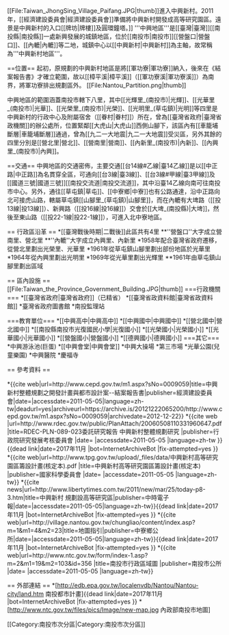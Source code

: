 [[File:Taiwan_JhongSing_Village_Paifang.JPG|thumb]]進入中興新村。2011年，[[經濟建設委員會|經濟建設委員會]]準備將中興新村開發成高等研究園區。遠景是中興新村的入口[[牌坊|牌樓]]及圓環鐘塔。]]
'''中興地區'''是[[臺灣|臺灣]][[南投縣|南投縣]]一處新興發展的城鎮地區，位於[[南投市|南投市]][[營盤口|營盤口]]、[[內轆|內轆]]等二地，城鎮中心以[[中興新村|中興新村]]為主軸，故常稱為'''中興新村地區'''。

==位置==
起初，原規劃的中興新村地區是將[[軍功寮|軍功寮]]納入，後來在《結案報告書》才確立範圍，故以[[樟平溪|樟平溪]]（[[軍功寮溪|軍功寮溪]]）為南界，將軍功寮排出規劃區外。
[[File:Nantou_Partition.png|thumb]]

中興地區的範圍涵蓋南投市轄下八里，其中[[光輝里_(南投市)|光輝]]、[[光華里_(南投市)|光華]]、[[光榮里_(南投市)|光榮]]、[[光明里_(草屯鎮)|光明]]等四里是中興新村的行政中心及附屬宿舍（[[眷村|眷村]]）所在，曾為[[臺灣省政府|臺灣省政機關]]的辦公處所，位置緊鄰[[大虎山|大虎山]]西側山腳下，該區內有[[車籠埔斷層|車籠埔斷層]]通過，曾為[[九二一大地震|九二一大地震]]受災區，另外其餘的四里分別是[[營北里|營北]]、[[營南里|營南]]、[[內新里_(南投市)|內新]]、[[內興里_(南投市)|內興]]。

==交通==
中興地區的交通密佈，主要交通[[台14線#乙線|臺14乙線]]是以[[中正路|中正路]]為名貫穿全區，可通向[[台3線|臺3線]]、[[台3線#甲線|臺3甲線]]及[[國道三號|國道三號]][[南投交流道|南投交流道]]，其中沿臺14乙線向南可往南投市中心。另外，通往[[草屯鎮|草屯]]、[[中寮鄉|中寮]]也有公路通達，沿中正路向北可接虎山路，轄屬草屯鎮[[山腳里_(草屯鎮)|山腳里]]，而在內轆有大埤路（[[投13線|投13線]]）、新興路（[[投16線|投16線]]）交會於[[大埤_(南投縣)|大埤]]，然後至東山路（[[投22-1線|投22-1線]]），可進入北中寮地區。

== 行政區沿革 ==
*[[臺灣戰後時期|二戰後]]此區共有4里
**''營盤口''大字成立營南里、營北里
**''內轆''大字成立內興里、內新里
*1958年配合臺灣省政府遷移，從營北里劃出光榮里、光華里
*1961年從草屯鎮山腳里劃出部份地區於光華里
*1964年從內興里劃出光明里
*1969年從光華里劃出光輝里
**1961年由草屯鎮山腳里劃出區域

== 區內設施 ==
[[File:Taiwan_the_Province_Government_Building.JPG|thumb]]
===行政機關===
*[[臺灣省政府|臺灣省政府]]（已精省）
*[[臺灣省政資料館|臺灣省政資料館]]
*臺灣省政府圖書館
*南投監理站

===教育單位===
*[[中興高中|中興高中]]
*[[中興國中|中興國中]]
*[[營北國中|營北國中]]
*[[南投縣南投市光復國民小學|光復國小]]
*[[光榮國小|光榮國小]]
*[[光華國小|光華國小]]
*[[營盤國小|營盤國小]]
*[[德興國小|德興國小]]
===其它===
*中興游泳池(巨蛋)
*[[中興會堂|中興會堂]]
*中興大操場
*第三市場
*光華公園(兒童樂園)
*中興醫院
*慶福寺

== 參考資料 ==
<div class="references-small">
*{{cite web|url=http://www.cepd.gov.tw/m1.aspx?sNo=0009059|title=中興新村整體規劃之開發計畫與都市設計案--結案報告書|publisher=經濟建設委員會|date=|accessdate=2011-05-05|language=zh-tw|deadurl=yes|archiveurl=https://archive.is/20121222065200/http://www.cepd.gov.tw/m1.aspx?sNo=0009059|archivedate=2012-12-22}}
*{{cite web |url=http://www.rdec.gov.tw/public/PlanAttach/20060508110331960647.pdf |title=RDEC-PLN-089-023委託研究報告 中興新村整體規劃研究 |publisher=行政院研究發展考核委員會 |date= |accessdate=2011-05-05 |language=zh-tw }}{{dead link|date=2017年11月 |bot=InternetArchiveBot |fix-attempted=yes }}
*{{cite web|url=http://www.tpg.gov.tw/upload/_files/data/中興新村高等研究園區籌設計畫(核定本).pdf |title=中興新村高等研究園區籌設計畫(核定本) |publisher=國家科學委員會 |date= |accessdate=2011-05-05 |language=zh-tw}}
*{{cite news|url=http://www.libertytimes.com.tw/2011/new/mar/25/today-p8-3.htm|title=中興新村 規劃設高等研究區|publisher=中時電子報|date=|accessdate=2011-05-05|language=zh-tw}}{{dead link|date=2017年11月 |bot=InternetArchiveBot |fix-attempted=yes }}
*{{cite web|url=http://village.nantou.gov.tw/chungliao/content/index.asp?m=1&m1=4&m2=23|title=地圖指引|publisher=中寮鄉公所|date=|accessdate=2011-05-05|language=zh-tw}}{{dead link|date=2017年11月 |bot=InternetArchiveBot |fix-attempted=yes }}
*{{cite web|url=http://www.ntc.gov.tw/form/index-1.asp?m=2&m1=19&m2=103&id=356 |title=南投市行政區域圖 |publisher=南投市公所 |date= |accessdate=2011-05-05 |language=zh-tw}}
</div>

== 外部連結 ==
*[http://edb.epa.gov.tw/localenvdb/Nantou/Nantou-city/land.htm 南投都市計畫]{{dead link|date=2017年11月 |bot=InternetArchiveBot |fix-attempted=yes }}
*[http://www.ntc.gov.tw/files/pics/Image/new-map.jpg 內政部南投市地圖]

[[Category:南投市次分區|Category:南投市次分區]]